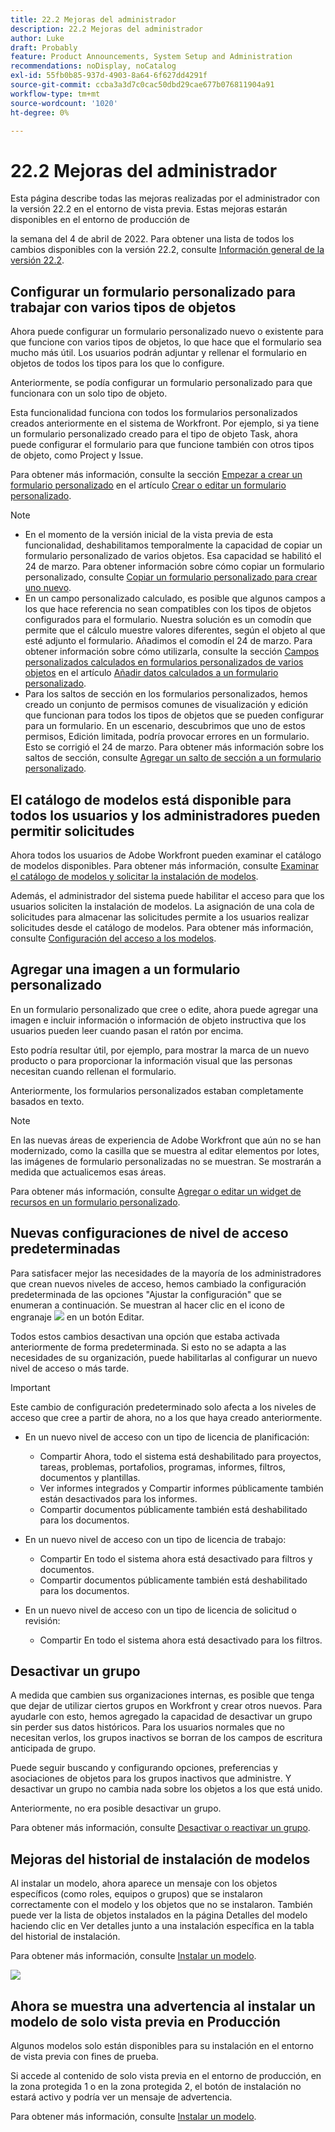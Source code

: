 ```yaml
---
title: 22.2 Mejoras del administrador
description: 22.2 Mejoras del administrador
author: Luke
draft: Probably
feature: Product Announcements, System Setup and Administration
recommendations: noDisplay, noCatalog
exl-id: 55fb0b85-937d-4903-8a64-6f627dd4291f
source-git-commit: ccba3a3d7c0cac50dbd29cae677b076811904a91
workflow-type: tm+mt
source-wordcount: '1020'
ht-degree: 0%

---
```


# 22.2 Mejoras del administrador

Esta página describe todas las mejoras realizadas por el administrador con la versión 22.2 en el entorno de vista previa. Estas mejoras estarán disponibles en el entorno de producción de

<!--
<MadCap:conditionalText data-mc-conditions="QuicksilverOrClassic.Draft mode">
in January 2022
</MadCap:conditionalText>
-->

la semana del 4 de abril de 2022. Para obtener una lista de todos los cambios disponibles con la versión 22.2, consulte [Información general de la versión 22.2](../../../product-announcements/product-releases/22.2-release-activity/22-2-release-overview.md).

## Configurar un formulario personalizado para trabajar con varios tipos de objetos

Ahora puede configurar un formulario personalizado nuevo o existente para que funcione con varios tipos de objetos, lo que hace que el formulario sea mucho más útil. Los usuarios podrán adjuntar y rellenar el formulario en objetos de todos los tipos para los que lo configure.

Anteriormente, se podía configurar un formulario personalizado para que funcionara con un solo tipo de objeto.

Esta funcionalidad funciona con todos los formularios personalizados creados anteriormente en el sistema de Workfront. Por ejemplo, si ya tiene un formulario personalizado creado para el tipo de objeto Task, ahora puede configurar el formulario para que funcione también con otros tipos de objeto, como Project y Issue.

Para obtener más información, consulte la sección [Empezar a crear un formulario personalizado](../../../administration-and-setup/customize-workfront/create-manage-custom-forms/create-or-edit-a-custom-form.md#start) en el artículo [Crear o editar un formulario personalizado](../../../administration-and-setup/customize-workfront/create-manage-custom-forms/create-or-edit-a-custom-form.md).

>[!NOTE]
>
>* En el momento de la versión inicial de la vista previa de esta funcionalidad, deshabilitamos temporalmente la capacidad de copiar un formulario personalizado de varios objetos. Esa capacidad se habilitó el 24 de marzo. Para obtener información sobre cómo copiar un formulario personalizado, consulte [Copiar un formulario personalizado para crear uno nuevo](../../../administration-and-setup/customize-workfront/create-manage-custom-forms/copy-custom-form-to-create-a-new-one.md).
>* En un campo personalizado calculado, es posible que algunos campos a los que hace referencia no sean compatibles con los tipos de objetos configurados para el formulario. Nuestra solución es un comodín que permite que el cálculo muestre valores diferentes, según el objeto al que esté adjunto el formulario. Añadimos el comodín el 24 de marzo. Para obtener información sobre cómo utilizarla, consulte la sección [Campos personalizados calculados en formularios personalizados de varios objetos](../../../administration-and-setup/customize-workfront/create-manage-custom-forms/add-calculated-data-to-custom-form.md#calculat) en el artículo [Añadir datos calculados a un formulario personalizado](../../../administration-and-setup/customize-workfront/create-manage-custom-forms/add-calculated-data-to-custom-form.md).
>* Para los saltos de sección en los formularios personalizados, hemos creado un conjunto de permisos comunes de visualización y edición que funcionan para todos los tipos de objetos que se pueden configurar para un formulario. En un escenario, descubrimos que uno de estos permisos, Edición limitada, podría provocar errores en un formulario. Esto se corrigió el 24 de marzo. Para obtener más información sobre los saltos de sección, consulte [Agregar un salto de sección a un formulario personalizado](../../../administration-and-setup/customize-workfront/create-manage-custom-forms/add-a-section-break-to-a-custom-form.md).
>

## El catálogo de modelos está disponible para todos los usuarios y los administradores pueden permitir solicitudes

Ahora todos los usuarios de Adobe Workfront pueden examinar el catálogo de modelos disponibles. Para obtener más información, consulte [Examinar el catálogo de modelos y solicitar la instalación de modelos](../../../administration-and-setup/blueprints/browse-catalog.md).

Además, el administrador del sistema puede habilitar el acceso para que los usuarios soliciten la instalación de modelos. La asignación de una cola de solicitudes para almacenar las solicitudes permite a los usuarios realizar solicitudes desde el catálogo de modelos. Para obtener más información, consulte [Configuración del acceso a los modelos](../../../administration-and-setup/blueprints/configure-access-to-blueprints.md).

## Agregar una imagen a un formulario personalizado

En un formulario personalizado que cree o edite, ahora puede agregar una imagen e incluir información o información de objeto instructiva que los usuarios pueden leer cuando pasan el ratón por encima.

Esto podría resultar útil, por ejemplo, para mostrar la marca de un nuevo producto o para proporcionar la información visual que las personas necesitan cuando rellenan el formulario.

Anteriormente, los formularios personalizados estaban completamente basados en texto.

>[!NOTE]
>
>En las nuevas áreas de experiencia de Adobe Workfront que aún no se han modernizado, como la casilla que se muestra al editar elementos por lotes, las imágenes de formulario personalizadas no se muestran. Se mostrarán a medida que actualicemos esas áreas.

Para obtener más información, consulte [Agregar o editar un widget de recursos en un formulario personalizado](../../../administration-and-setup/customize-workfront/create-manage-custom-forms/add-widget-or-edit-its-properties-in-a-custom-form.md).

## Nuevas configuraciones de nivel de acceso predeterminadas

Para satisfacer mejor las necesidades de la mayoría de los administradores que crean nuevos niveles de acceso, hemos cambiado la configuración predeterminada de las opciones &quot;Ajustar la configuración&quot; que se enumeran a continuación. Se muestran al hacer clic en el icono de engranaje ![](assets/gear-icon-in-access-levels.png) en un botón Editar.

Todos estos cambios desactivan una opción que estaba activada anteriormente de forma predeterminada. Si esto no se adapta a las necesidades de su organización, puede habilitarlas al configurar un nuevo nivel de acceso o más tarde.

>[!IMPORTANT]
>
>Este cambio de configuración predeterminado solo afecta a los niveles de acceso que cree a partir de ahora, no a los que haya creado anteriormente.

* En un nuevo nivel de acceso con un tipo de licencia de planificación:

   * Compartir Ahora, todo el sistema está deshabilitado para proyectos, tareas, problemas, portafolios, programas, informes, filtros, documentos y plantillas.
   * Ver informes integrados y Compartir informes públicamente también están desactivados para los informes.
   * Compartir documentos públicamente también está deshabilitado para los documentos.

* En un nuevo nivel de acceso con un tipo de licencia de trabajo:

   * Compartir En todo el sistema ahora está desactivado para filtros y documentos.
   * Compartir documentos públicamente también está deshabilitado para los documentos.

* En un nuevo nivel de acceso con un tipo de licencia de solicitud o revisión:

   * Compartir En todo el sistema ahora está desactivado para los filtros.

## Desactivar un grupo

A medida que cambien sus organizaciones internas, es posible que tenga que dejar de utilizar ciertos grupos en Workfront y crear otros nuevos. Para ayudarle con esto, hemos agregado la capacidad de desactivar un grupo sin perder sus datos históricos. Para los usuarios normales que no necesitan verlos, los grupos inactivos se borran de los campos de escritura anticipada de grupo.

Puede seguir buscando y configurando opciones, preferencias y asociaciones de objetos para los grupos inactivos que administre. Y desactivar un grupo no cambia nada sobre los objetos a los que está unido.

Anteriormente, no era posible desactivar un grupo.

Para obtener más información, consulte [Desactivar o reactivar un grupo](../../../administration-and-setup/manage-groups/create-and-manage-groups/deactivate-or-reactivate-a-group.md).

## Mejoras del historial de instalación de modelos

Al instalar un modelo, ahora aparece un mensaje con los objetos específicos (como roles, equipos o grupos) que se instalaron correctamente con el modelo y los objetos que no se instalaron. También puede ver la lista de objetos instalados en la página Detalles del modelo haciendo clic en Ver detalles junto a una instalación específica en la tabla del historial de instalación.

Para obtener más información, consulte [Instalar un modelo](../../../administration-and-setup/blueprints/blueprints-install.md).

![](assets/blueprints-installation-history-350x95.png)

## Ahora se muestra una advertencia al instalar un modelo de solo vista previa en Producción

Algunos modelos solo están disponibles para su instalación en el entorno de vista previa con fines de prueba.

Si accede al contenido de solo vista previa en el entorno de producción, en la zona protegida 1 o en la zona protegida 2, el botón de instalación no estará activo y podría ver un mensaje de advertencia.

Para obtener más información, consulte [Instalar un modelo](../../../administration-and-setup/blueprints/blueprints-install.md).
